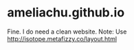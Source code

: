 # ameliachu.github.io
Fine. I do need a clean website.
Note: Use http://isotope.metafizzy.co/layout.html

